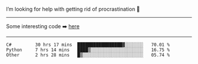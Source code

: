 I’m looking for help with getting rid of procrastination 🤔

-----

Some interesting code :arrow_right: [here](https://github.com/zhen8838/playground)

-----

<!--START_SECTION:waka-->

```text
C#         30 hrs 17 mins  █████████████████▓░░░░░░░   70.01 %
Python     7 hrs 14 mins   ████▒░░░░░░░░░░░░░░░░░░░░   16.75 %
Other      2 hrs 28 mins   █▒░░░░░░░░░░░░░░░░░░░░░░░   05.74 %
```

<!--END_SECTION:waka-->

<!--
**zhen8838/zhen8838** is a ✨ _special_ ✨ repository because its `README.md` (this file) appears on your GitHub profile.

Here are some ideas to get you started:

- 🔭 I’m currently working on ...
- 🌱 I’m currently learning ...
- 👯 I’m looking to collaborate on ...
 ...
- 💬 Ask me about ...
- 📫 How to reach me: ...
- 😄 Pronouns: ...
- ⚡ Fun fact: ...
-->
